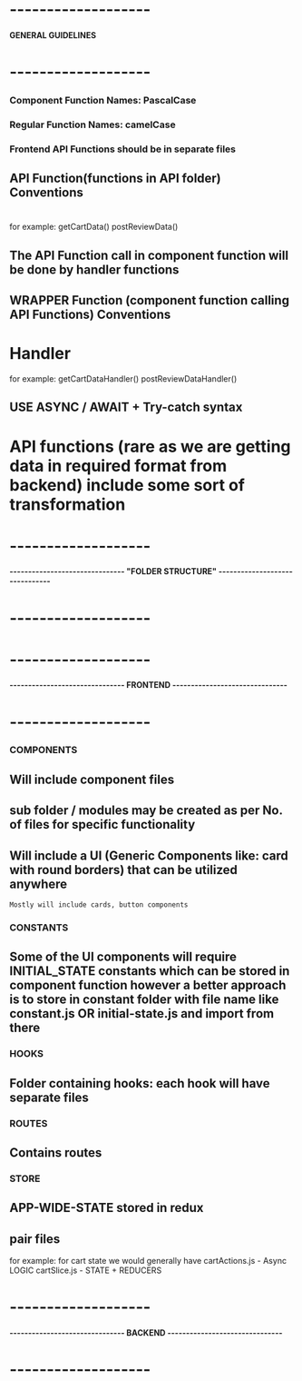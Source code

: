 # ------------------- #
#### GENERAL GUIDELINES
# ------------------- #

### Component Function Names: PascalCase
### Regular Function Names: camelCase

### Frontend API Functions should be in separate files
## API Function(functions in API folder) Conventions
# <Http-method><data-type>
  for example:
    getCartData()
    postReviewData()
## The API Function call in component function will be done by handler functions
## WRAPPER Function (component function calling API Functions) Conventions
# <Http-method><data-type>Handler
  for example:
    getCartDataHandler()
    postReviewDataHandler()

## USE ASYNC / AWAIT + Try-catch syntax

# API functions  (rare as we are getting data in required format from backend) include some sort of transformation

# ------------------- #
#### ------------------------------- "FOLDER STRUCTURE" ------------------------------- ####
# ------------------- #
# ------------------- #
#### ------------------------------- FRONTEND ------------------------------- ####
# ------------------- #


### COMPONENTS
## Will include component files
## sub folder / modules may be created as per No. of files for specific functionality
## Will include a UI (Generic Components like: card with round borders) that can be utilized anywhere
    Mostly will include cards, button components


### CONSTANTS
## Some of the UI components will require INITIAL_STATE constants which can be stored in component function however a better approach is to store in constant folder with file name like constant.js OR initial-state.js and import from there

### HOOKS
## Folder containing hooks: each hook will have separate files

### ROUTES
## Contains routes

### STORE
## APP-WIDE-STATE stored in redux
## pair files 
  for example:
    for cart state we would generally have 
      cartActions.js - Async LOGIC
      cartSlice.js - STATE + REDUCERS



# ------------------- #
#### ------------------------------- BACKEND ------------------------------- ####
# ------------------- #